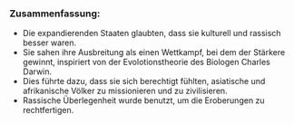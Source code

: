 ### Zusammenfassung:

- Die expandierenden Staaten glaubten, dass sie kulturell und rassisch besser waren.
- Sie sahen ihre Ausbreitung als einen Wettkampf, bei dem der Stärkere gewinnt, inspiriert von der Evolotionstheorie des Biologen Charles Darwin.
- Dies führte dazu, dass sie sich berechtigt fühlten, asiatische und afrikanische Völker zu missionieren und zu zivilisieren.
- Rassische Überlegenheit wurde benutzt, um die Eroberungen zu rechtfertigen.